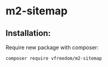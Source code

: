 # m2-sitemap

## Installation:

Require new package with composer:
```bash
composer require vfreedom/m2-sitemap
```

